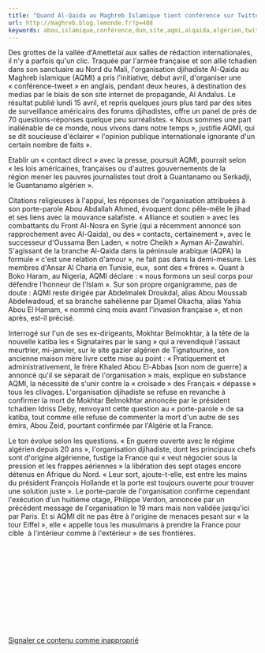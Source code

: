 ```yaml
---
title: "Quand Al-Qaida au Maghreb Islamique tient conférence sur Twitter"
url: http://maghreb.blog.lemonde.fr?p=408
keywords: abou,islamique,conférence,dun,site,aqmi,alqaida,algérien,twitter,porteparole,djihadiste,lorganisation,maghreb,tient,tchadien
---
```

Des grottes de la vallée d'Amettetaï aux salles de rédaction internationales, il n'y a parfois qu'un clic. Traquée par l'armée française et son allié tchadien dans son sanctuaire au Nord du Mali, l'organisation djihadiste Al-Qaida au Maghreb islamique (AQMI) a pris l'initiative, début avril, d'organiser une « conférence-tweet » en anglais, pendant deux heures, à destination des medias par le biais de son site internet de propagande, Al Andalus. Le résultat publié lundi 15 avril, et repris quelques jours plus tard par des sites de surveillance américains des forums djihadistes, offre un panel de près de 70 questions-réponses quelque peu surréalistes. « Nous sommes une part inaliénable de ce monde, nous vivons dans notre temps », justifie AQMI, qui se dit soucieuse d'éclairer « l'opinion publique internationale ignorante d'un certain nombre de faits ».

Etablir un « contact direct » avec la presse, poursuit AQMI, pourrait selon « les lois américaines, françaises ou d'autres gouvernements de la région mener les pauvres journalistes tout droit à Guantanamo ou Serkadji, le Guantanamo algérien ».

Citations religieuses à l'appui, les réponses de l'organisation attribuées à son porte-parole Abou Abdallah Ahmed, évoquent donc pêle-mêle le jihad et ses liens avec la mouvance salafiste. « Alliance et soutien » avec les combattants du Front Al-Nosra en Syrie (qui a récemment annoncé son rapprochement avec Al-Qaida), ou des « contacts, certainement », avec le successeur d'Oussama Ben Laden, « notre Cheikh » Ayman Al-Zawahiri. S'agissant de la branche Al-Qaida dans la péninsule arabique (AQPA) la formule « c'est une relation d'amour », ne fait pas dans la demi-mesure. Les membres d'Ansar Al Charia en Tunisie, eux,  sont des « frères ». Quant à Boko Haram, au Nigeria, AQMI déclare : « nous formons un seul corps pour défendre l'honneur de l'Islam ». Sur son propre organigramme, pas de doute : AQMI reste dirigée par Abdelmalek Droukdal, alias Abou Moussab Abdelwadoud, et sa branche sahélienne par Djamel Okacha, alias Yahia Abou El Hamam, « nommé cinq mois avant l'invasion française », et non après, est-il précisé.

Interrogé sur l'un de ses ex-dirigeants, Mokhtar Belmokhtar, à la tête de la nouvelle katiba les « Signataires par le sang » qui a revendiqué l'assaut meurtrier, mi-janvier, sur le site gazier algérien de Tignatourine, son ancienne maison mère livre cette mise au point : « Pratiquement et administrativement, le frère Khaled Abou El-Abbas \[son nom de guerre\] a annoncé qu'il se séparait de l'organisation » mais, explique en substance AQMI, la nécessité de s'unir contre la « croisade » des Français « dépasse » tous les clivages. L'organisation djihadiste se refuse en revanche à confirmer la mort de Mokhtar Belmokhtar annoncée par le président tchadien Idriss Deby, renvoyant cette question au « porte-parole » de sa katiba, tout comme elle refuse de commenter la mort d'un autre de ses émirs, Abou Zeid, pourtant confirmée par l'Algérie et la France.

Le ton évolue selon les questions. « En guerre ouverte avec le régime algérien depuis 20 ans », l'organisation djihadiste, dont les principaux chefs sont d'origine algérienne, fustige la France qui « veut négocier sous la pression et les frappes aériennes » la libération des sept otages encore détenus en Afrique du Nord. « Leur sort, ajoute-t-elle, est entre les mains du président François Hollande et la porte est toujours ouverte pour trouver une solution juste ». Le porte-parole de l'organisation confirme cependant l'exécution d'un huitième otage, Philippe Verdon, annoncée par un précédent message de l'organisation le 19 mars mais non validée jusqu'ici par Paris. Et si AQMI dit ne pas être à l'origine de menaces pesant sur « la tour Eiffel », elle « appelle tous les musulmans à prendre la France pour cible  à l'intérieur comme à l'extérieur » de ses frontières.

 

 

 

 

 

 

[Signaler ce contenu comme inapproprié](http://www.contact-moderation.com/abuse.asp?origine=LM&language=FR&content_id=blog-1423889)
